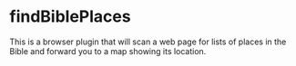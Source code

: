 # findBiblePlaces
This is a browser plugin that will scan a web page for lists of places in the Bible and forward you to a map showing its location.
